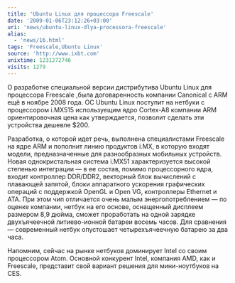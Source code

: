 ```yaml
---
title: 'Ubuntu Linux для процессора Freescale'
date: '2009-01-06T23:12:26+03:00'
uri: 'news/ubuntu-linux-dlya-processora-freescale'
alias: 
  - 'news/16.html'
tags: 'Freescale,Ubuntu Linux'
source: 'http://www.ixbt.com'
unixtime: 1231272746
visits: 1279
---
```

О разработке специальной версии дистрибутива Ubuntu Linux для процессора Freescale ,была договаренность компании Canonical с ARM ещё в ноябре 2008 года. ОС Ubuntu Linux поступит на нетбуки с процессором i.MX515 используещим ядро Cortex-A8 компании ARM ориентировочная цена  как утверждается, позволит сделать эти устройства дешевле $200.

Разработка, о которой идет речь, выполнена специалистами Freescale на ядре ARM и пополнит линию продуктов i.MX, в которую входят модели, предназначенные для разнообразных мобильных устройств. Новая однокристальная система i.MX51 характеризуется высокой степенью интеграции — в ее состав, помимо процессорного ядра, входит контроллер DDR/DDR2, векторный блок вычислений с плавающей запятой, блоки аппаратного ускорения графических операций с поддержкой OpenGL и Open VG, контроллеры Ethernet и ATA. При этом чип отличается очень малым энергопотреблением — по оценке компании, нетбук на его основе, оснащенный дисплеем размером 8,9 дюйма, сможет проработать на одной зарядке двухъячеечной литиево-ионной батареи восемь часов. Для сравнения — современный нетбук опустошает четырехъячеечную батарею за два часа.

Напомним, сейчас на рынке нетбуков доминирует Intel со своим процессором Atom. Основной конкурент Intel, компания AMD, как и Freescale, представит свой вариант решения для мини-ноутбуков на CES.
